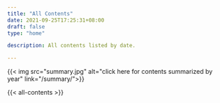 ```yaml
---
title: "All Contents"
date: 2021-09-25T17:25:31+08:00
draft: false
type: "home"

description: All contents listed by date.

---
```

{{< img src="summary.jpg" alt="click here for contents summarized by year" link="/summary/">}}

{{< all-contents >}}
